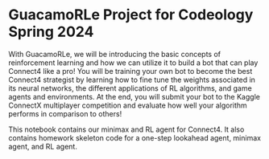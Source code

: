 # GuacamoRLe Project for Codeology Spring 2024
With GuacamoRLe, we will be introducing the basic concepts of reinforcement learning and how we can utilize it to build a bot that can play Connect4 like a pro! You will be training your own bot to become the best Connect4 strategist by learning how to fine tune the weights associated in its neural networks, the different applications of RL algorithms, and game agents and environments. At the end, you will submit your bot to the Kaggle ConnectX multiplayer competition and evaluate how well your algorithm performs in comparison to others!


This notebook contains our minimax and RL agent for Connect4. It also contains homework skeleton code for a one-step lookahead agent, minimax agent, and RL agent.
